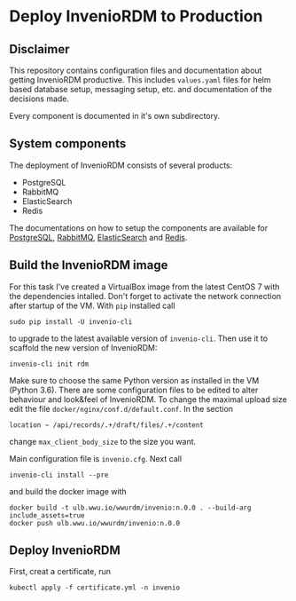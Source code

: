 # Deploy InvenioRDM to Production

## Disclaimer

This repository contains configuration files and documentation about getting InvenioRDM  productive. 
This includes `values.yaml` files for helm based database setup, messaging setup, etc. and documentation
of the decisions made.

Every component is documented in it's own subdirectory.

## System components

The deployment of InvenioRDM consists of several products:
- PostgreSQL
- RabbitMQ
- ElasticSearch
- Redis

The documentations on how to setup the components are available for 
[PostgreSQL](./PostgreSQL/README.md), [RabbitMQ](./RabbitMQ/README.md), 
[ElasticSearch](./ElasticSearch/README.md) and [Redis](./Redis/README.md).

## Build the InvenioRDM image

For this task I've created a VirtualBox image from the latest CentOS 7 with the 
dependencies intalled. Don't forget to activate the network connection after startup
of the VM.
With `pip` installed call
```shell
sudo pip install -U invenio-cli
```
to upgrade to the latest available version of `invenio-cli`. Then use it to scaffold
the new version of InvenioRDM:
```shell
invenio-cli init rdm
```
Make sure to choose the same Python version as installed in the VM (Python 3.6).
There are some configuration files to be edited to alter behaviour and look&feel 
of InvenioRDM. To change the maximal upload size edit the file
`docker/nginx/conf.d/default.conf`. In the section
```shell
location ~ /api/records/.+/draft/files/.+/content
```
change `max_client_body_size` to the size you want.

Main configuration file is `invenio.cfg`.
Next call
```shell
invenio-cli install --pre
```
and build the docker image with
```shell
docker build -t ulb.wwu.io/wwurdm/invenio:n.0.0 . --build-arg include_assets=true
docker push ulb.wwu.io/wwurdm/invenio:n.0.0
```

## Deploy InvenioRDM

First, creat a certificate, run
```shell
kubectl apply -f certificate.yml -n invenio
```
